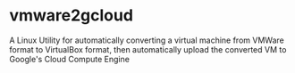 # vmware2gcloud
A Linux Utility for automatically converting a virtual machine from VMWare format to VirtualBox format, then automatically upload the converted VM to Google's Cloud Compute Engine
